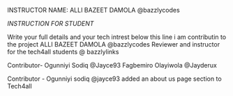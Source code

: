 INSTRUCTOR NAME: ALLI BAZEET DAMOLA @bazzlycodes

_*INSTRUCTION FOR STUDENT*_


Write your full details and your tech intrest below this line
i am contributin to the project
ALLI BAZEET DAMOLA @bazzlycodes
Reviewer and instructor for the tech4all students @ bazzlylinks

Contributor- 
Ogunniyi Sodiq @Jayce93
Fagbemiro Olayiwola @Jayderux

 Contributor - 
 Ogunniyi sodiq @jayce93 added an about us page section to Tech4all  